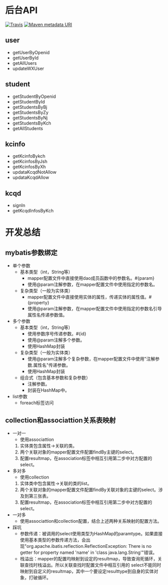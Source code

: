 # 后台API

[![Travis](https://img.shields.io/travis/rust-lang/rust.svg)]()
[![Maven metadata URI](https://img.shields.io/maven-metadata/v/http/central.maven.org/maven2/com/google/code/gson/gson/maven-metadata.xml.svg)]()

## user

- getUserByOpenid
- getUserById
- getAllUsers
- updateWXUser

## student

- getStudentByOpenid
- getStudentById
- getStudentsByBj
- getStudentsByZy
- getStudentsByNj
- getStudentsByKch
- getAllStudents

## kcinfo

- getKcinfoBykch
- getKcinfosByJsh
- getKcinfosByXh
- updataKcqdNotAllow
- updataKcqdAllow

## kcqd

- signIn
- getKcqdInfosByKch

# 开发总结

## mybatis参数绑定
- 单个参数
  - 基本类型（int，String等） 
    - mapper配置文件中直接使用dao成员函数中的参数名。#{param}
    - 使用@param注解参数，在mapper配置文件中使用指定的参数名。
  - 复杂类型（一般为实体类）
    - mapper配置文件中直接使用实体的属性，传递实体的属性值。#{property}
    - 使用@param注解参数，在mapper配置文件中使用指定的参数名引导属性名传递参数值。
- 多个参数
  - 基本类型（int，String等）
    - 使用参数序号传递参数。#{id}
    - 使用@param注解多个参数。
    - 使用HashMap封装
  - 复杂类型（一般为实体类）
    - 使用@param注解多个复杂参数，在mapper配置文件中使用"注解参数.属性名"传递参数。
    - 使用HashMap封装
  - 组合式（包含基本参数和复杂参数）
    - 注解参数。
    - 封装在HashMap中。
- list参数
  - foreach标签访问
  
## collection和associattion关系表映射

- 一对一
  - 使用associattion
  1. 实体类包含属性->关联的类。
  2. 两个关联对象的mapper配置文件配置findBy主键的select。
  3. 配置resultmap，在association标签中相互引用第二步中对方配置的select。
- 多对多
  - 使用collection
  1. 实体类中包含属性->关联的类的list。
  2. 两个关联对象的mapper配置文件配置findBy关联对象的主键的select。涉及到第三张表。
  3. 配置resultmap，在association标签中相互引用第二步中对方配置的select。
- 一对多
  - 使用associattion和collection配置，结合上述两种关系映射的配置方法。
- 踩坑
  - 参数传递：被调用的select使用类型为HashMap的paramtype。如果直接使用基本类型的参数传递方法，会出现"org.apache.ibatis.reflection.ReflectionException: There is no getter for property named 'name' in 'class java.lang.String'"错误。
  - 栈溢出：mapper的配置均映射到设定的resultmap，导致查询死循环，关联查找时栈溢出。所以关联查找时配置文件中相互引用的
select不能同时映射到自定义的resultmap，其中一个要设定resulttype到自身的实体对象，打破循环。